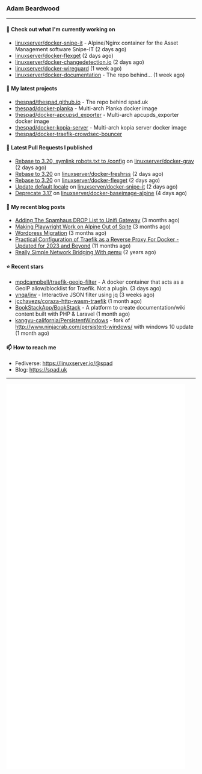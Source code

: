 ### Adam Beardwood
---
#### 👷 Check out what I'm currently working on

- [linuxserver/docker-snipe-it](https://github.com/linuxserver/docker-snipe-it) - Alpine/Nginx container for the Asset Management software Snipe-IT (2 days ago)
- [linuxserver/docker-flexget](https://github.com/linuxserver/docker-flexget) (2 days ago)
- [linuxserver/docker-changedetection.io](https://github.com/linuxserver/docker-changedetection.io) (2 days ago)
- [linuxserver/docker-wireguard](https://github.com/linuxserver/docker-wireguard) (1 week ago)
- [linuxserver/docker-documentation](https://github.com/linuxserver/docker-documentation) - The repo behind... (1 week ago)

#### 🌱 My latest projects

- [thespad/thespad.github.io](https://github.com/thespad/thespad.github.io) - The repo behind spad.uk
- [thespad/docker-planka](https://github.com/thespad/docker-planka) - Multi-arch Planka docker image
- [thespad/docker-apcupsd_exporter](https://github.com/thespad/docker-apcupsd_exporter) - Multi-arch apcupds_exporter docker image
- [thespad/docker-kopia-server](https://github.com/thespad/docker-kopia-server) - Multi-arch kopia server docker image 
- [thespad/docker-traefik-crowdsec-bouncer](https://github.com/thespad/docker-traefik-crowdsec-bouncer)

#### 🔨 Latest Pull Requests I published

- [Rebase to 3.20, symlink robots.txt to /config](https://github.com/linuxserver/docker-grav/pull/46) on [linuxserver/docker-grav](https://github.com/linuxserver/docker-grav) (2 days ago)
- [Rebase to 3.20](https://github.com/linuxserver/docker-freshrss/pull/67) on [linuxserver/docker-freshrss](https://github.com/linuxserver/docker-freshrss) (2 days ago)
- [Rebase to 3.20](https://github.com/linuxserver/docker-flexget/pull/9) on [linuxserver/docker-flexget](https://github.com/linuxserver/docker-flexget) (2 days ago)
- [Update default locale](https://github.com/linuxserver/docker-snipe-it/pull/72) on [linuxserver/docker-snipe-it](https://github.com/linuxserver/docker-snipe-it) (2 days ago)
- [Deprecate 3.17](https://github.com/linuxserver/docker-baseimage-alpine/pull/247) on [linuxserver/docker-baseimage-alpine](https://github.com/linuxserver/docker-baseimage-alpine) (4 days ago)

#### 📜 My recent blog posts

- [Adding The Spamhaus DROP List to Unifi Gateway](https://www.spad.uk/posts/adding-spamhaus-drop-list-to-unifi-gateway/) (3 months ago)
- [Making Playwright Work on Alpine Out of Spite](https://www.spad.uk/posts/making-playwright-work-on-alpine-out-of-spite/) (3 months ago)
- [Wordpress Migration](https://www.spad.uk/posts/wordpress-migration/) (3 months ago)
- [Practical Configuration of Traefik as a Reverse Proxy For Docker - Updated for 2023 and Beyond](https://www.spad.uk/posts/practical-configuration-of-traefik-as-a-reverse-proxy-for-docker-updated-for-2023/) (11 months ago)
- [Really Simple Network Bridging With qemu](https://www.spad.uk/posts/really-simple-network-bridging-with-qemu/) (2 years ago)

#### ⭐ Recent stars

- [mpdcampbell/traefik-geoip-filter](https://github.com/mpdcampbell/traefik-geoip-filter) - A docker container that acts as a GeoIP allow/blocklist for Traefik. Not a plugin. (3 days ago)
- [ynqa/jnv](https://github.com/ynqa/jnv) - Interactive JSON filter using jq (3 weeks ago)
- [jcchavezs/coraza-http-wasm-traefik](https://github.com/jcchavezs/coraza-http-wasm-traefik) (1 month ago)
- [BookStackApp/BookStack](https://github.com/BookStackApp/BookStack) - A platform to create documentation/wiki content built with PHP &amp; Laravel (1 month ago)
- [kangyu-california/PersistentWindows](https://github.com/kangyu-california/PersistentWindows) - fork of http://www.ninjacrab.com/persistent-windows/ with windows 10 update (1 month ago)

#### 📫 How to reach me
- Fediverse: https://linuxserver.io/@spad
- Blog: https://spad.uk
---
<img src="https://raw.githubusercontent.com/thespad/thespad/main/github-metrics.svg">
